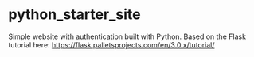 # python_starter_site

Simple website with authentication built with Python.
Based on the Flask tutorial here: https://flask.palletsprojects.com/en/3.0.x/tutorial/


